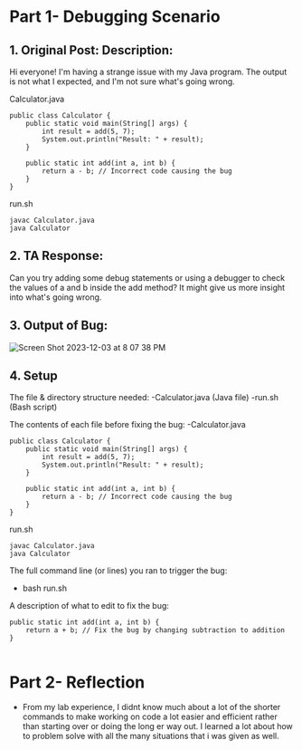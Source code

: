 # Part 1- Debugging Scenario

## 1. Original Post: Description:
Hi everyone! I'm having a strange issue with my Java program. The output is not what I expected, and I'm not sure what's going wrong.

Calculator.java
```
public class Calculator {
    public static void main(String[] args) {
        int result = add(5, 7);
        System.out.println("Result: " + result);
    }

    public static int add(int a, int b) {
        return a - b; // Incorrect code causing the bug
    }
}

```
run.sh
```
javac Calculator.java
java Calculator

```
## 2. TA Response:
Can you try adding some debug statements or using a debugger to check the values of a and b inside the add method? It might give us more insight into what's going wrong.

## 3. Output of Bug:

![Screen Shot 2023-12-03 at 8 07 38 PM](https://github.com/Naweidh/cse15l-lab-reports/assets/146774867/846c7a42-8a45-439a-b658-ed202714f494)

## 4. Setup
The file & directory structure needed: 
-Calculator.java (Java file)
-run.sh (Bash script)

The contents of each file before fixing the bug:
-Calculator.java
```
public class Calculator {
    public static void main(String[] args) {
        int result = add(5, 7);
        System.out.println("Result: " + result);
    }

    public static int add(int a, int b) {
        return a - b; // Incorrect code causing the bug
    }
}

```
run.sh
```
javac Calculator.java
java Calculator

```

The full command line (or lines) you ran to trigger the bug:
- bash run.sh

A description of what to edit to fix the bug:
```
public static int add(int a, int b) {
    return a + b; // Fix the bug by changing subtraction to addition
}


```

# Part 2- Reflection
- From my lab experience, I didnt know much about a lot of the shorter commands to make working on code a lot easier and efficient rather than starting over or doing the long er way out. I learned a lot about how to problem solve with all the many situations that i was given as well. 

